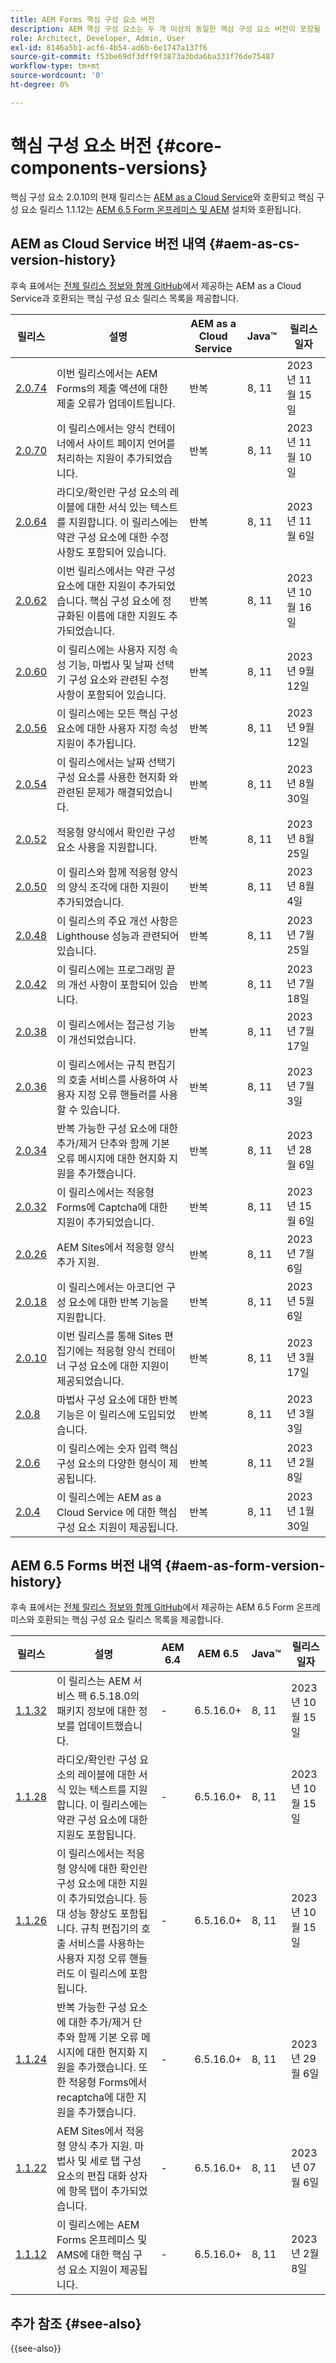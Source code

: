 ```yaml
---
title: AEM Forms 핵심 구성 요소 버전
description: AEM 핵심 구성 요소는 두 개 이상의 동일한 핵심 구성 요소 버전이 포함될 수 있는 릴리스로 게시됩니다. 이 문서에서는 릴리스 및 버전의 정의와 핵심 구성 요소 및 AEM의 호환성을 이해하는 방법에 대해 설명합니다.
role: Architect, Developer, Admin, User
exl-id: 8146a5b1-acf6-4b54-ad6b-6e1747a137f6
source-git-commit: f53be69df3dff9f3873a3bda6ba331f76de75487
workflow-type: tm+mt
source-wordcount: '0'
ht-degree: 0%

---
```


# 핵심 구성 요소 버전 {#core-components-versions}

핵심 구성 요소 2.0.10의 현재 릴리스는 [AEM as a Cloud Service](https://experienceleague.adobe.com/docs/experience-manager-cloud-service/landing/home.html?lang=ko-KR)와 호환되고 핵심 구성 요소 릴리스 1.1.12는 [AEM 6.5 Form 온프레미스 및 AEM](https://experienceleague.adobe.com/docs/experience-manager-65/user-guide/home.html?lang=ko-KR) 설치와 호환됩니다.

## AEM as Cloud Service 버전 내역 {#aem-as-cs-version-history}

후속 표에서는 [전체 릴리스 정보와 함께 GitHub](https://github.com/adobe/aem-core-forms-components/releases)에서 제공하는 AEM as a Cloud Service과 호환되는 핵심 구성 요소 릴리스 목록을 제공합니다.

| 릴리스 | 설명 | AEM as a Cloud Service | Java™ | 릴리스 일자 |
|---|---|---|---|---|
| [2.0.74](https://github.com/adobe/aem-core-forms-components/releases/tag/core-forms-components-reactor-2.0.74) | 이번 릴리스에서는 AEM Forms의 제출 액션에 대한 제출 오류가 업데이트됩니다. | 반복 | 8, 11 | 2023년 11월 15일 |
| [2.0.70](https://github.com/adobe/aem-core-forms-components/releases/tag/core-forms-components-reactor-2.0.70) | 이 릴리스에서는 양식 컨테이너에서 사이트 페이지 언어를 처리하는 지원이 추가되었습니다. | 반복 | 8, 11 | 2023년 11월 10일 |
| [2.0.64](https://github.com/adobe/aem-core-forms-components/releases/tag/core-forms-components-reactor-2.0.64) | 라디오/확인란 구성 요소의 레이블에 대한 서식 있는 텍스트를 지원합니다. 이 릴리스에는 약관 구성 요소에 대한 수정 사항도 포함되어 있습니다. | 반복 | 8, 11 | 2023년 11월 6일 |
| [2.0.62](https://github.com/adobe/aem-core-forms-components/releases/tag/core-forms-components-reactor-2.0.62) | 이번 릴리스에서는 약관 구성 요소에 대한 지원이 추가되었습니다. 핵심 구성 요소에 정규화된 이름에 대한 지원도 추가되었습니다. | 반복 | 8, 11 | 2023년 10월 16일 |
| [2.0.60](https://github.com/adobe/aem-core-forms-components/releases/tag/core-forms-components-reactor-2.0.60) | 이 릴리스에는 사용자 지정 속성 기능, 마법사 및 날짜 선택기 구성 요소와 관련된 수정 사항이 포함되어 있습니다. | 반복 | 8, 11 | 2023년 9월 12일 |
| [2.0.56](https://github.com/adobe/aem-core-forms-components/releases/tag/core-forms-components-reactor-2.0.56) | 이 릴리스에는 모든 핵심 구성 요소에 대한 사용자 지정 속성 지원이 추가됩니다. | 반복 | 8, 11 | 2023년 9월 12일 |
| [2.0.54](https://github.com/adobe/aem-core-forms-components/releases/tag/core-forms-components-reactor-2.0.54) | 이 릴리스에서는 날짜 선택기 구성 요소를 사용한 현지화 와 관련된 문제가 해결되었습니다. | 반복 | 8, 11 | 2023년 8월 30일 |
| [2.0.52](https://github.com/adobe/aem-core-forms-components/releases/tag/core-forms-components-reactor-2.0.52) | 적응형 양식에서 확인란 구성 요소 사용을 지원합니다. | 반복 | 8, 11 | 2023년 8월 25일 |
| [2.0.50](https://github.com/adobe/aem-core-forms-components/releases/tag/core-forms-components-reactor-2.0.50) | 이 릴리스와 함께 적응형 양식의 양식 조각에 대한 지원이 추가되었습니다. | 반복 | 8, 11 | 2023년 8월 4일 |
| [2.0.48](https://github.com/adobe/aem-core-forms-components/releases/tag/core-forms-components-reactor-2.0.48) | 이 릴리스의 주요 개선 사항은 Lighthouse 성능과 관련되어 있습니다. | 반복 | 8, 11 | 2023년 7월 25일 |
| [2.0.42](https://github.com/adobe/aem-core-forms-components/releases/tag/core-forms-components-reactor-2.0.42) | 이 릴리스에는 프로그래밍 끝의 개선 사항이 포함되어 있습니다. | 반복 | 8, 11 | 2023년 7월 18일 |
| [2.0.38](https://github.com/adobe/aem-core-forms-components/releases/tag/core-forms-components-reactor-2.0.38) | 이 릴리스에서는 접근성 기능이 개선되었습니다. | 반복 | 8, 11 | 2023년 7월 17일 |
| [2.0.36](https://github.com/adobe/aem-core-forms-components/releases/tag/core-forms-components-reactor-2.0.36) | 이 릴리스에서는 규칙 편집기의 호출 서비스를 사용하여 사용자 지정 오류 핸들러를 사용할 수 있습니다. | 반복 | 8, 11 | 2023년 7월 3일 |
| [2.0.34](https://github.com/adobe/aem-core-forms-components/releases/tag/core-forms-components-reactor-2.0.34) | 반복 가능한 구성 요소에 대한 추가/제거 단추와 함께 기본 오류 메시지에 대한 현지화 지원을 추가했습니다. | 반복 | 8, 11 | 2023년 28월 6일 |
| [2.0.32](https://github.com/adobe/aem-core-forms-components/releases/tag/core-forms-components-reactor-2.0.32) | 이 릴리스에서는 적응형 Forms에 Captcha에 대한 지원이 추가되었습니다. | 반복 | 8, 11 | 2023년 15월 6일 |
| [2.0.26](https://github.com/adobe/aem-core-forms-components/releases/tag/core-forms-components-reactor-2.0.26) | AEM Sites에서 적응형 양식 추가 지원. | 반복 | 8, 11 | 2023년 7월 6일 |
| [2.0.18](https://github.com/adobe/aem-core-forms-components/releases/tag/core-forms-components-reactor-2.0.18) | 이 릴리스에서는 아코디언 구성 요소에 대한 반복 기능을 지원합니다. | 반복 | 8, 11 | 2023년 5월 6일 |
| [2.0.10](https://github.com/adobe/aem-core-forms-components/releases/tag/core-forms-components-reactor-2.0.10) | 이번 릴리스를 통해 Sites 편집기에는 적응형 양식 컨테이너 구성 요소에 대한 지원이 제공되었습니다. | 반복 | 8, 11 | 2023년 3월 17일 |
| [2.0.8](https://github.com/adobe/aem-core-forms-components/releases/tag/core-forms-components-reactor-2.0.8) | 마법사 구성 요소에 대한 반복 기능은 이 릴리스에 도입되었습니다. | 반복 | 8, 11 | 2023년 3월 3일 |
| [2.0.6](https://github.com/adobe/aem-core-forms-components/releases/tag/core-forms-components-reactor-2.0.6) | 이 릴리스에는 숫자 입력 핵심 구성 요소의 다양한 형식이 제공됩니다. | 반복 | 8, 11 | 2023년 2월 8일 |
| [2.0.4](https://github.com/adobe/aem-core-forms-components/releases/tag/core-forms-components-reactor-2.0.6) | 이 릴리스에는 AEM as a Cloud Service 에 대한 핵심 구성 요소 지원이 제공됩니다. | 반복 | 8, 11 | 2023년 1월 30일 |

## AEM 6.5 Forms 버전 내역 {#aem-as-form-version-history}

후속 표에서는 [전체 릴리스 정보와 함께 GitHub](https://github.com/adobe/aem-core-forms-components/releases/tag/core-forms-components-reactor-1.1.12)에서 제공하는 AEM 6.5 Form 온프레미스와 호환되는 핵심 구성 요소 릴리스 목록을 제공합니다.

| 릴리스 | 설명 | AEM 6.4 | AEM 6.5 | Java™ | 릴리스 일자 |
|---|---|---|---|---|---|
| [1.1.32](https://github.com/adobe/aem-core-forms-components/releases/tag/core-forms-components-reactor-1.1.32) | 이 릴리스는 AEM 서비스 팩 6.5.18.0의 패키지 정보에 대한 정보를 업데이트했습니다. | - | 6.5.16.0+ | 8, 11 | 2023년 10월 15일 |
| [1.1.28](https://github.com/adobe/aem-core-forms-components/releases/tag/core-forms-components-reactor-1.1.28) | 라디오/확인란 구성 요소의 레이블에 대한 서식 있는 텍스트를 지원합니다. 이 릴리스에는 약관 구성 요소에 대한 지원도 포함됩니다. | - | 6.5.16.0+ | 8, 11 | 2023년 10월 15일 |
| [1.1.26](https://github.com/adobe/aem-core-forms-components/releases/tag/core-forms-components-reactor-1.1.26) | 이 릴리스에서는 적응형 양식에 대한 확인란 구성 요소에 대한 지원이 추가되었습니다. 등대 성능 향상도 포함됩니다. 규칙 편집기의 호출 서비스를 사용하는 사용자 지정 오류 핸들러도 이 릴리스에 포함됩니다. | - | 6.5.16.0+ | 8, 11 | 2023년 10월 15일 |
| [1.1.24](https://github.com/adobe/aem-core-forms-components/releases/tag/core-forms-components-reactor-1.1.24) | 반복 가능한 구성 요소에 대한 추가/제거 단추와 함께 기본 오류 메시지에 대한 현지화 지원을 추가했습니다. 또한 적응형 Forms에서 recaptcha에 대한 지원을 추가했습니다. | - | 6.5.16.0+ | 8, 11 | 2023년 29월 6일 |
| [1.1.22](https://github.com/adobe/aem-core-forms-components/releases/tag/core-forms-components-reactor-1.1.22) | AEM Sites에서 적응형 양식 추가 지원. 마법사 및 세로 탭 구성 요소의 편집 대화 상자에 항목 탭이 추가되었습니다. | - | 6.5.16.0+ | 8, 11 | 2023년 07월 6일 |
| [1.1.12](https://github.com/adobe/aem-core-forms-components/releases/tag/core-forms-components-reactor-1.1.12) | 이 릴리스에는 AEM Forms 온프레미스 및 AMS에 대한 핵심 구성 요소 지원이 제공됩니다. | - | 6.5.16.0+ | 8, 11 | 2023년 2월 8일 |

## 추가 참조 {#see-also}

{{see-also}}